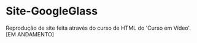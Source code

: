 # Site-GoogleGlass
 Reprodução de site feita através do curso de HTML do 'Curso em Vídeo'. [EM ANDAMENTO]
